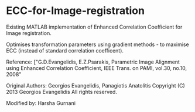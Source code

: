# ECC-for-Image-registration

Existing MATLAB implementation of Enhanced Correlation Coefficient for Image registration.

Optimises transformation parameters using gradient methods - to maximise ECC (instead of standard correlation coefficent).

Reference: 
["G.D.Evangelidis, E.Z.Psarakis, Parametric Image Alignment using
Enhanced Correlation Coefficient, IEEE Trans. on PAMI, vol.30, no.10, 2008"

Original Authors: Georgios Evangelidis, Panagiotis Anatolitis
Copyright (C) 2013 Georgios Evangelidis
All rights reserved.

Modified by: Harsha Gurnani
